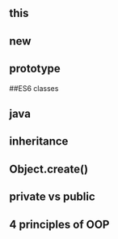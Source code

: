 

## this
## new
## prototype
##ES6 classes
## java
## inheritance
## Object.create()
## private vs public
## 4 principles of OOP


